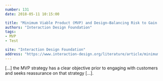 ```yaml
---
number: 131
date: 2018-05-11 10:15:00

title: "Minimum Viable Product (MVP) and Design—Balancing Risk to Gain Reward"
authors: "Interaction Design Foundation"
tags:
- MVP
- Test

site: "Interaction Design Foundation"
address: "https://www.interaction-design.org/literature/article/minimum-viable-product-mvp-and-design-balancing-risk-to-gain-reward"
---
```


[…] the MVP strategy has a clear objective prior to engaging with customers and seeks reassurance on that strategy […].
